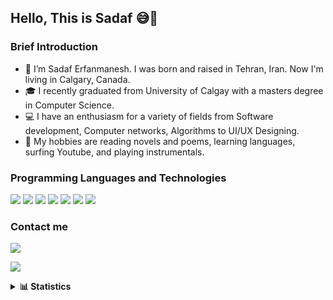 ## Hello, This is Sadaf 😅👋

<!--
**sadafem/sadafem** is a ✨ _special_ ✨ repository because its `README.md` (this file) appears on your GitHub profile.
-->

### Brief Introduction

- 🌱 I’m Sadaf Erfanmanesh. I was born and raised in Tehran, Iran. Now I'm living in Calgary, Canada.
- 🎓 I recently graduated from University of Calgay with a masters degree in Computer Science.
- 💻 I have an enthusiasm for a variety of fields from Software development, Computer networks, Algorithms to UI/UX Designing.
- 🎡 My hobbies are reading novels and poems, learning languages, surfing Youtube, and playing instrumentals.


### Programming Languages and Technologies
<p align="left">
<a><img src="https://img.shields.io/badge/-c++-044F88?style=for-the-badge&logo=cplusplus&logoColor=white"/></a>
<a><img src="https://img.shields.io/badge/-java-f89820?style=for-the-badge&logo=java&logoColor=white"/></a>
<a><img src="https://img.shields.io/badge/-python-646464?style=for-the-badge&logo=python&logoColor=white"/></a>
<a><img src="https://img.shields.io/badge/express.js-000000?style=for-the-badge&logo=express&logoColor=white"/></a>
<a><img src="https://img.shields.io/badge/-ReactJs-61DAFB?logo=react&logoColor=white&style=for-the-badge"/></a>
<a><img src="https://img.shields.io/badge/-postgresql-0064a5?style=for-the-badge&logo=postgresql&logoColor=white"/></a>
<a><img src="https://img.shields.io/badge/-MongoDB-13aa52?style=for-the-badge&logo=mongodb&logoColor=white"/></a>
</p>

### Contact me
<p align="left">
<a href="mailto:sadaf.erfan@gmail.com"><img src="https://img.shields.io/badge/-sadaf.erfan@gmail.com-B23121?style=for-the-badge&logo=Gmail&logoColor=white"/></a>

<a href="https://www.linkedin.com/in/sadaf-erfanmanesh/"><img src="https://img.shields.io/badge/-sadafem-0e76a8?style=for-the-badge&logo=Linkedin&logoColor=white"/></a>

</p>

<details><summary><b>📊 Statistics</b></summary>



